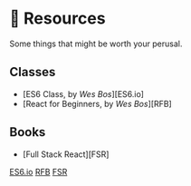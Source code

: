 # :orange_book: Resources

Some things that might be worth your perusal.

## Classes

- [ES6 Class, by _Wes Bos_][ES6.io]
- [React for Beginners, by _Wes Bos_][RFB]

## Books

- [Full Stack React][FSR]

[ES6.io](https://es6.io)
[RFB](https://reactforbeginners.com)
[FSR](https://www.fullstackreact.com/)
